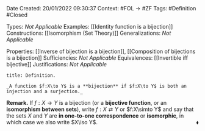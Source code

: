 <br />
<br />

Date Created: 20/01/2022 09:30:37
Context: #FOL $\to$ #ZF
Tags: #Definition #Closed 

Types: _Not Applicable_
Examples: [[Identity function is a bijection]] 
Constructions: [[Isomorphism (Set Theory)]]
Generalizations: _Not Applicable_

Properties: [[Inverse of bijection is a bijection]], [[Composition of bijections is a bijection]]
Sufficiencies: _Not Applicable_
Equivalences: [[Invertible iff bijective]]
Justifications: _Not Applicable_

``` ad-Definition
title: Definition.

_A function $f:X\to Y$ is a **bijection** if $f:X\to Y$ is both an injection and a surjection._

```

**Remark.** If $f:X\to Y$ is a bijection (or a **bijective function**, or an **isomorphism between sets**), write $f:X\rightleftarrows Y$ or $f:X\simto Y$ and say that the sets $X$ and $Y$ are **in one-to-one correspondence** or **isomorphic**, in which case we also write $X\iso Y$.<span style="float:right;">$\blacklozenge$</span>
